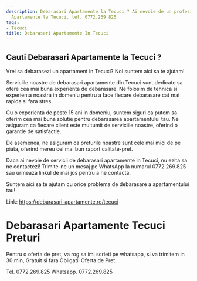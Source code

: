 ```yaml
---
description: Debarasari Apartamente la Tecuci ? Ai nevoie de un profesionist in Debarasari
  Apartamente la Tecuci. tel. 0772.269.825
tags:
- Tecuci
title: Debarasari Apartamente In Tecuci
---
```



## Cauti Debarasari Apartamente la Tecuci ?

Vrei sa debarasezi un apartament in Tecuci? Noi suntem aici sa te ajutam! 

Serviciile noastre de debarasari apartamente din Tecuci sunt dedicate sa ofere cea mai buna experienta de debarasare. Ne folosim de tehnica si experienta noastra in domeniu pentru a face fiecare debarasare cat mai rapida si fara stres. 

Cu o experienta de peste 15 ani in domeniu, suntem siguri ca putem sa oferim cea mai buna solutie pentru debarasarea apartamentului tau. Ne asiguram ca fiecare client este multumit de serviciile noastre, oferind o garantie de satisfactie. 

De asemenea, ne asiguram ca preturile noastre sunt cele mai mici de pe piata, oferind mereu cel mai bun raport calitate-pret. 

Daca ai nevoie de servicii de debarasari apartamente in Tecuci, nu ezita sa ne contactezi! Trimite-ne un mesaj pe WhatsApp la numarul 0772.269.825 sau urmeaza linkul de mai jos pentru a ne contacta. 

Suntem aici sa te ajutam cu orice problema de debarasare a apartamentului tau! 

Link: https://debarasari-apartamente.ro/tecuci

# Debarasari Apartamente Tecuci Preturi
Pentru o oferta de pret, va rog sa imi scrieti pe whatsapp, si va trimitem in 30 min, Gratuit si fara Obligatii Oferta de Pret.

Tel. 0772.269.825
Whatsapp. 0772.269.825